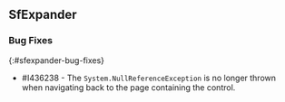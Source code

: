 ## SfExpander

### Bug Fixes
{:#sfexpander-bug-fixes}

* \#I436238 - The `System.NullReferenceException` is no longer thrown when navigating back to the page containing the control.